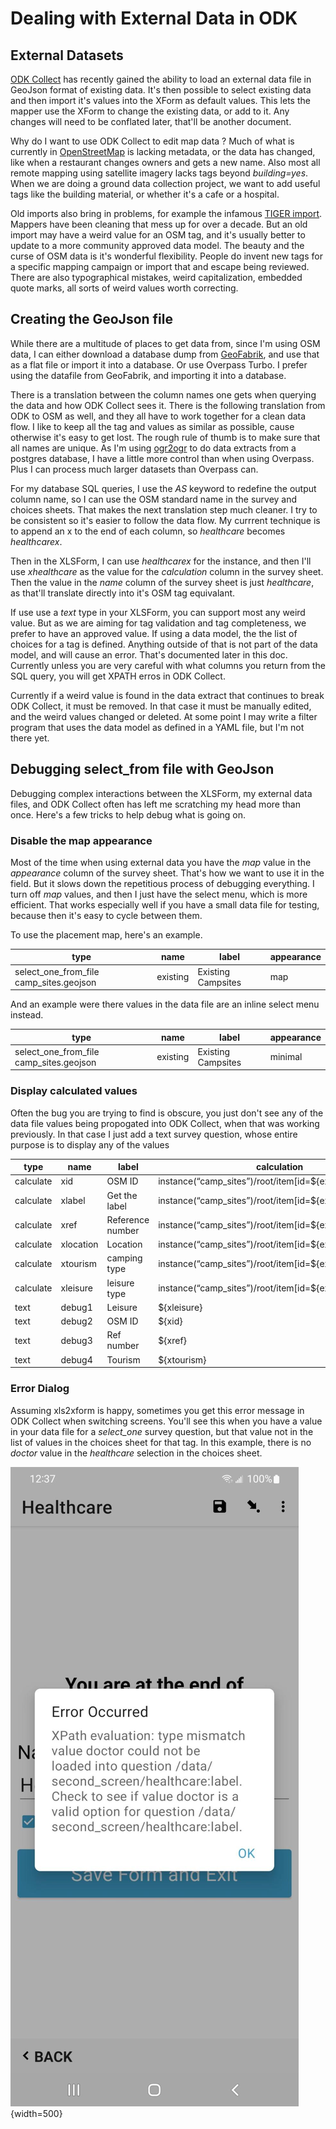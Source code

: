 # Dealing with External Data in ODK

## External Datasets

[ODK Collect](https://www.getodk.org) has recently gained the ability
to load an external data file in GeoJson format of existing data. It's
then possible to select existing data and then import it's values into
the XForm as default values. This lets the mapper use the XForm to
change the existing data, or add to it. Any changes will need to be
conflated later, that'll be another document.

Why do I want to use ODK Collect to edit map data ? Much of what is
currently in [OpenStreetMap](https:www.openstreetmap.org) is lacking
metadata, or the data has changed, like when a restaurant changes
owners and gets a new name. Also most all remote mapping using
satellite imagery lacks tags beyond _building=yes_. When we are doing
a ground data collection project, we want to add useful tags like the
building material, or whether it's a cafe or a hospital.

Old imports also bring in problems, for example the infamous [TIGER
import](https://wiki.openstreetmap.org/wiki/TIGER). Mappers have been
cleaning that mess up for over a decade. But an old import may have a
weird value for an OSM tag, and it's usually better to update to a
more community approved data model. The beauty and the curse of OSM
data is it's wonderful flexibility. People do invent new tags for a
specific mapping campaign or import that and escape being reviewed.
There are also typographical mistakes, weird capitalization, embedded
quote marks, all sorts of weird values worth correcting.

## Creating the GeoJson file

While there are a multitude of places to get data from, since I'm
using OSM data, I can either download a database dump from
[GeoFabrik](http://download.geofabrik.de/index.html), and use that as
a flat file or import it into a database. Or use Overpass Turbo. I
prefer using the datafile from GeoFabrik, and importing it into a
database.

There is a translation between the column names one gets when querying the
data and how ODK Collect sees it. There is the following translation
from ODK to OSM as well, and they all have to work together for a clean
data flow. I like to keep all the tag and values as similar as
possible, cause otherwise it's easy to get lost. The rough rule of
thumb is to make sure that all names are unique. As I'm using
[ogr2ogr](https://gdal.org/programs/ogr2ogr.html) to do data extracts
from a postgres database, I have a little more control than when
using Overpass. Plus I can process much larger datasets than Overpass
can.

For my database SQL queries, I use the _AS_ keyword to redefine the
output column name, so I can use the OSM standard name in the survey
and choices sheets. That makes the next translation step much
cleaner. I try to be consistent so it's easier to follow the data
flow. My currrent technique is to append an x to the end of each
column, so _healthcare_ becomes _healthcarex_.

Then in the XLSForm, I can use _healthcarex_ for the instance, and
then I'll use _xhealthcare_ as the value for the _calculation_ column
in the survey sheet. Then the value in the _name_ column of the survey
sheet is just _healthcare_, as that'll translate directly into it's
OSM tag equivalant.

If use use a _text_ type in your XLSForm, you can support most any
weird value. But as we are aiming for tag validation and tag
completeness, we prefer to have an approved value. If using a data
model, the the list of choices for a tag is defined. Anything outside
of that is not part of the data model, and will cause an
error. That's documented later in this doc. Currently unless you are
very careful with what columns you return from the SQL query, you will
get XPATH erros in ODK Collect.

Currently if a weird value is found in the data extract that continues
to break ODK Collect, it must be removed. In that case it must be
manually edited, and the weird values changed or deleted. At some
point I may write a filter program that uses the data model as defined
in a YAML file, but I'm not there yet.

## Debugging select_from file with GeoJson

Debugging complex interactions between the XLSForm, my
external data files, and ODK Collect often has left me scratching my
head more than once. Here's a few tricks to help debug what is going
on.

### Disable the map appearance

Most of the time when using external data you have the _map_ value in
the _appearance_ column of the survey sheet. That's how we want to use
it in the field. But it slows down the repetitious process of
debugging everything. I turn off _map_ values, and then I just have
the select menu, which is more efficient. That works especially well
if you have a small data file for testing, because then it's easy to
cycle between them.

To use the placement map, here's an example.

| type                                    | name     | label              | appearance |
| --------------------------------------- | -------- | ------------------ | ---------- |
| select_one_from_file camp_sites.geojson | existing | Existing Campsites | map        |

And an example were there values in the data file are an inline select
menu instead.

| type                                    | name     | label              | appearance |
| --------------------------------------- | -------- | ------------------ | ---------- |
| select_one_from_file camp_sites.geojson | existing | Existing Campsites | minimal    |

### Display calculated values

Often the bug you are trying to find is obscure, you just don't see
any of the data file values being propogated into ODK Collect, when
that was working previously. In that case I just add a text survey
question, whose entire purpose is to display any of the values

| type      | name      | label            | calculation                                               | trigger     |
| --------- | --------- | ---------------- | --------------------------------------------------------- | ----------- |
| calculate | xid       | OSM ID           | instance(“camp_sites”)/root/item[id=${existing}]/id       |
| calculate | xlabel    | Get the label    | instance(“camp_sites”)/root/item[id=${existing}]/title    |             |
| calculate | xref      | Reference number | instance(“camp_sites”)/root/item[id=${existing}]/ref      |             |
| calculate | xlocation | Location         | instance(“camp_sites”)/root/item[id=${existing}]/geometry |             |
| calculate | xtourism  | camping type     | instance(“camp_sites”)/root/item[id=${existing}]/tourism  |             |
| calculate | xleisure  | leisure type     | instance(“camp_sites”)/root/item[id=${existing}]/leisure  |             |
| text      | debug1    | Leisure          | ${xleisure}                                               | ${existing} |
| text      | debug2    | OSM ID           | ${xid}                                                    | ${existing} |
| text      | debug3    | Ref number       | ${xref}                                                   | ${existing} |
| text      | debug4    | Tourism          | ${xtourism}                                               | ${existing} |

### Error Dialog

Assuming xls2xform is happy, sometimes you get this error message in
ODK Collect when switching screens. You'll see this when you have a
value in your data file for a _select_one_ survey question, but that
value not in the list of values in the choices sheet for that tag. In
this example, there is no _doctor_ value in the _healthcare_
selection in the choices sheet.

![XPath Error](xlsimages/image1.jpg){width=500}
